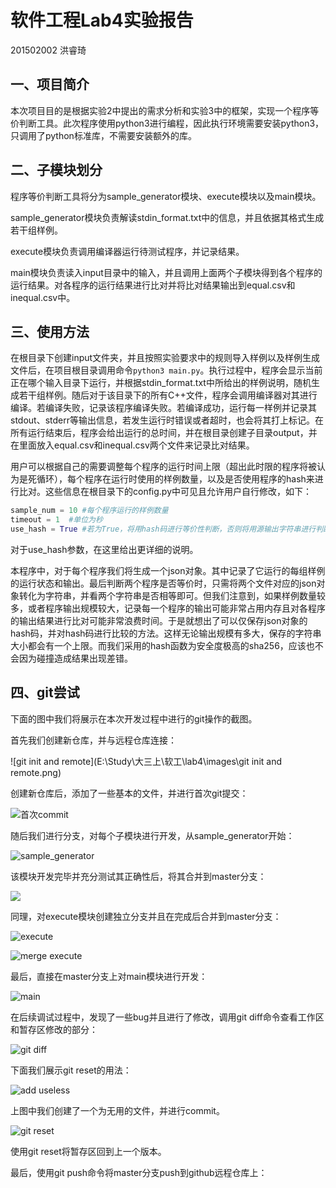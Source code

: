 # 软件工程Lab4实验报告

201502002 洪睿琦



## 一、项目简介

本次项目目的是根据实验2中提出的需求分析和实验3中的框架，实现一个程序等价判断工具。此次程序使用python3进行编程，因此执行环境需要安装python3，只调用了python标准库，不需要安装额外的库。



## 二、子模块划分

程序等价判断工具将分为sample_generator模块、execute模块以及main模块。

sample_generator模块负责解读stdin_format.txt中的信息，并且依据其格式生成若干组样例。

execute模块负责调用编译器运行待测试程序，并记录结果。

main模块负责读入input目录中的输入，并且调用上面两个子模块得到各个程序的运行结果。对各程序的运行结果进行比对并将比对结果输出到equal.csv和inequal.csv中。



## 三、使用方法

在根目录下创建input文件夹，并且按照实验要求中的规则导入样例以及样例生成文件后，在项目根目录调用命令`python3 main.py`。执行过程中，程序会显示当前正在哪个输入目录下运行，并根据stdin_format.txt中所给出的样例说明，随机生成若干组样例。随后对于该目录下的所有C++文件，程序会调用编译器对其进行编译。若编译失败，记录该程序编译失败。若编译成功，运行每一样例并记录其 stdout、stderr等输出信息，若发生运行时错误或者超时，也会将其打上标记。在所有运行结束后，程序会给出运行的总时间，并在根目录创建子目录output，并在里面放入equal.csv和inequal.csv两个文件来记录比对结果。



用户可以根据自己的需要调整每个程序的运行时间上限（超出此时限的程序将被认为是死循环），每个程序在运行时使用的样例数量，以及是否使用程序的hash来进行比对。这些信息在根目录下的config.py中可见且允许用户自行修改，如下：

```python
sample_num = 10 #每个程序运行的样例数量
timeout = 1  #单位为秒
use_hash = True #若为True，将用hash码进行等价性判断，否则将用源输出字符串进行判断。
```

对于use_hash参数，在这里给出更详细的说明。

本程序中，对于每个程序我们将生成一个json对象。其中记录了它运行的每组样例的运行状态和输出。最后判断两个程序是否等价时，只需将两个文件对应的json对象转化为字符串，并看两个字符串是否相等即可。但我们注意到，如果样例数量较多，或者程序输出规模较大，记录每一个程序的输出可能非常占用内存且对各程序的输出结果进行比对可能非常浪费时间。于是就想出了可以仅保存json对象的hash码，并对hash码进行比较的方法。这样无论输出规模有多大，保存的字符串大小都会有一个上限。而我们采用的hash函数为安全度极高的sha256，应该也不会因为碰撞造成结果出现差错。

## 四、git尝试

下面的图中我们将展示在本次开发过程中进行的git操作的截图。

首先我们创建新仓库，并与远程仓库连接：

![git init and remote](E:\Study\大三上\软工\lab4\images\git init and remote.png)



创建新仓库后，添加了一些基本的文件，并进行首次git提交：

![首次commit](/images/first_commit.png)

随后我们进行分支，对每个子模块进行开发，从sample_generator开始：

![sample_generator](/images/sample_generator.png)

该模块开发完毕并充分测试其正确性后，将其合并到master分支：

![](/images/git_merge.png)

同理，对execute模块创建独立分支并且在完成后合并到master分支：

![execute](/images/execute.png)

![merge execute](/images/merge_execute.png)

最后，直接在master分支上对main模块进行开发：

![main](/images/main.png)

在后续调试过程中，发现了一些bug并且进行了修改，调用git diff命令查看工作区和暂存区修改的部分：

![git diff](/images/git_diff.png)

下面我们展示git reset的用法：

![add useless](/images/add_useless.png)

上图中我们创建了一个为无用的文件，并进行commit。

![git reset](/images/git_reset.png)

使用git reset将暂存区回到上一个版本。



最后，使用git push命令将master分支push到github远程仓库上：
